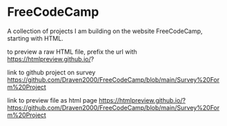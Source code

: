 # FreeCodeCamp
A collection of projects I am building on the website FreeCodeCamp, starting with HTML.

to preview a raw HTML file, prefix the url with https://htmlpreview.github.io/? 

link to github project on survey
https://github.com/Draven2000/FreeCodeCamp/blob/main/Survey%20Form%20Project

link to preview file as html page
https://htmlpreview.github.io/?https://github.com/Draven2000/FreeCodeCamp/blob/main/Survey%20Form%20Project
